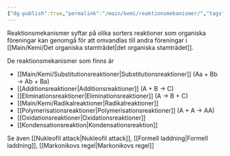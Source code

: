 ```yaml
---
{"dg-publish":true,"permalink":"/main/kemi/reaktionsmekanismer/","tags":["kemi","organisk-kemi"]}
---
```


Reaktionsmekanismer syftar på olika sorters reaktioner som organiska föreningar kan genomgå för att omvandlas till andra föreningar i [[Main/Kemi/Det organiska stamträdet\|det organiska stamträdet]].

De reaktionsmekanismer som finns är

- [[Main/Kemi/Substitutionsreaktioner\|Substitutionsreaktioner]] (Aa + Bb → Ab + Ba)
- [[Additionsreaktioner\|Additionsreaktioner]] (A + B → C)
- [[Eliminationsreaktioner\|Eliminationsreaktioner]] (A → B + C)
- [[Main/Kemi/Radikalreaktioner\|Radikalreaktioner]]
- [[Polymerisationsreaktioner\|Polymerisationsreaktioner]] (A + A → AA)
- [[Oxidationsreaktioner\|Oxidationsreaktioner]]
- [[Kondensationsreaktion\|Kondensationsreaktion]]

Se även [[Nukleofil attack\|Nukleofil attack]], [[Formell laddning\|Formell laddning]], [[Markonikovs regel\|Markonikovs regel]]